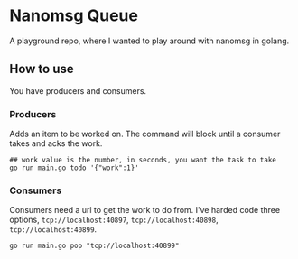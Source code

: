 Nanomsg Queue
=============

A playground repo, where I wanted to play around with nanomsg in golang.

## How to use
You have producers and consumers.

### Producers
Adds an item to be worked on. The command will block until a consumer takes and
acks the work.
```
## work value is the number, in seconds, you want the task to take
go run main.go todo '{"work":1}'
```

### Consumers
Consumers need a url to get the work to do from. I've harded code three
options, `tcp://localhost:40897`, `tcp://localhost:40898`,
`tcp://localhost:40899`.

```
go run main.go pop "tcp://localhost:40899"
```
